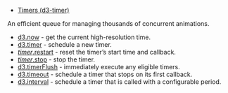 - [Timers (d3-timer)](https://github.com/d3/d3-timer/tree/v3.0.1)

An efficient queue for managing thousands of concurrent animations.

- [d3.now](https://github.com/d3/d3-timer/blob/v3.0.1/README.md#now) - get the current high-resolution time.
- [d3.timer](https://github.com/d3/d3-timer/blob/v3.0.1/README.md#timer) - schedule a new timer.
- [_timer_.restart](https://github.com/d3/d3-timer/blob/v3.0.1/README.md#timer_restart) - reset the timer’s start time and callback.
- [_timer_.stop](https://github.com/d3/d3-timer/blob/v3.0.1/README.md#timer_stop) - stop the timer.
- [d3.timerFlush](https://github.com/d3/d3-timer/blob/v3.0.1/README.md#timerFlush) - immediately execute any eligible timers.
- [d3.timeout](https://github.com/d3/d3-timer/blob/v3.0.1/README.md#timeout) - schedule a timer that stops on its first callback.
- [d3.interval](https://github.com/d3/d3-timer/blob/v3.0.1/README.md#interval) - schedule a timer that is called with a configurable period.
